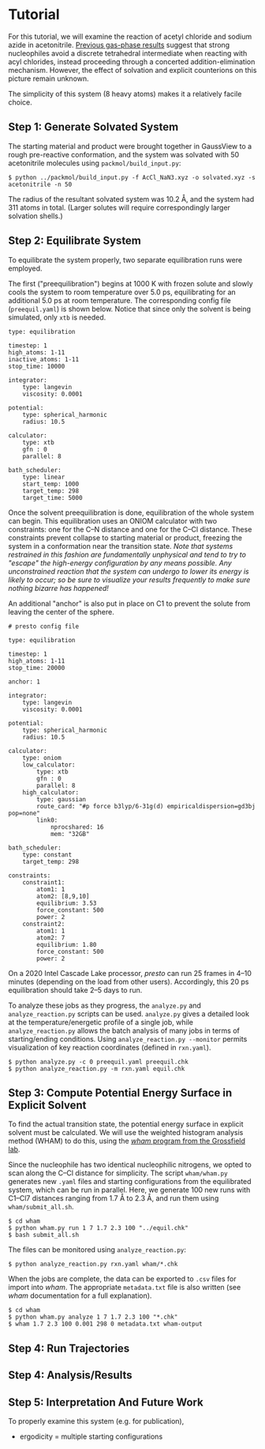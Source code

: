 # Tutorial

For this tutorial, we will examine the reaction of acetyl chloride and sodium azide in acetonitrile.
[Previous gas-phase results](https://cctk.readthedocs.io/en/latest/tutorial_05.html) suggest that strong nucleophiles avoid a discrete tetrahedral intermediate
when reacting with acyl chlorides,
instead proceeding through a concerted addition-elimination mechanism.
However, the effect of solvation and explicit counterions on this picture remain unknown.

The simplicity of this system (8 heavy atoms) makes it a relatively facile choice.

## Step 1: Generate Solvated System

The starting material and product were brought together in GaussView to a rough pre-reactive conformation, and the system was solvated with 50 acetonitrile molecules using ``packmol/build_input.py``:

```
$ python ../packmol/build_input.py -f AcCl_NaN3.xyz -o solvated.xyz -s acetonitrile -n 50
```

The radius of the resultant solvated system was 10.2 Å, and the system had 311 atoms in total. 
(Larger solutes will require correspondingly larger solvation shells.)

## Step 2: Equilibrate System

To equilibrate the system properly, two separate equilibration runs were employed.

The first ("preequilibration") begins at 1000 K with frozen solute and slowly cools the system to room temperature over 5.0 ps, equilibrating for an additional 5.0 ps at room temperature.
The corresponding config file (``preequil.yaml``) is shown below. Notice that since only the solvent is being simulated, only ``xtb`` is needed.

```
type: equilibration

timestep: 1
high_atoms: 1-11
inactive_atoms: 1-11
stop_time: 10000

integrator:
    type: langevin
    viscosity: 0.0001

potential:
    type: spherical_harmonic
    radius: 10.5

calculator:
    type: xtb
    gfn : 0
    parallel: 8

bath_scheduler:
    type: linear
    start_temp: 1000
    target_temp: 298
    target_time: 5000
```

Once the solvent preequilibration is done, equilibration of the whole system can begin.
This equilibration uses an ONIOM calculator with two constraints:
one for the C–N distance and one for the C–Cl distance. 
These constraints prevent collapse to starting material or product, freezing the system in a conformation near the transition state.
*Note that systems restrained in this fashion are fundamentally unphysical and tend to try to "escape" the high-energy configuration by any means possible.
Any unconstrained reaction that the system can undergo to lower its energy is likely to occur; 
so be sure to visualize your results frequently to make sure nothing bizarre has happened!*

An additional "anchor" is also put in place on C1 to prevent the solute from leaving the center of the sphere.

```
# presto config file

type: equilibration

timestep: 1
high_atoms: 1-11
stop_time: 20000

anchor: 1

integrator:
    type: langevin
    viscosity: 0.0001

potential:
    type: spherical_harmonic
    radius: 10.5

calculator:
    type: oniom
    low_calculator:
        type: xtb
        gfn : 0
        parallel: 8
    high_calculator:
        type: gaussian
        route_card: "#p force b3lyp/6-31g(d) empiricaldispersion=gd3bj pop=none"
        link0:
            nprocshared: 16
            mem: "32GB"

bath_scheduler:
    type: constant
    target_temp: 298

constraints:
    constraint1:
        atom1: 1
        atom2: [8,9,10]
        equilibrium: 3.53
        force_constant: 500
        power: 2
    constraint2:
        atom1: 1
        atom2: 7
        equilibrium: 1.80
        force_constant: 500
        power: 2
``` 

On a 2020 Intel Cascade Lake processor, *presto* can run 25 frames in 4–10 minutes (depending on the load from other users). 
Accordingly, this 20 ps equilibration should take 2–5 days to run.

To analyze these jobs as they progress, the ``analyze.py`` and ``analyze_reaction.py`` scripts can be used.
``analyze.py`` gives a detailed look at the temperature/energetic profile of a single job, 
while ``analyze_reaction.py`` allows the batch analysis of many jobs in terms of starting/ending conditions.
Using ``analyze_reaction.py --monitor`` permits visualization of key reaction coordinates (defined in ``rxn.yaml``).

```
$ python analyze.py -c 0 preequil.yaml preequil.chk
$ python analyze_reaction.py -m rxn.yaml equil.chk
```

## Step 3: Compute Potential Energy Surface in Explicit Solvent

To find the actual transition state, the potential energy surface in explicit solvent must be calculated.
We will use the weighted histogram analysis method (WHAM) to do this, 
using the [*wham* program from the Grossfield lab](http://membrane.urmc.rochester.edu/?page_id=126).

Since the nucleophile has two identical nucleophilic nitrogens, we opted to scan along the C–Cl distance for simplicity.
The script ``wham/wham.py`` generates new ``.yaml`` files and starting configurations from the equilibrated system, which can be run in parallel.
Here, we generate 100 new runs with C1–Cl7 distances ranging from 1.7 Å to 2.3 Å, and run them using ``wham/submit_all.sh``.

```
$ cd wham
$ python wham.py run 1 7 1.7 2.3 100 "../equil.chk"
$ bash submit_all.sh
```

The files can be monitored using ``analyze_reaction.py``:

```
$ python analyze_reaction.py rxn.yaml wham/*.chk
```

When the jobs are complete, the data can be exported to ``.csv`` files for import into *wham*. 
The appropriate ``metadata.txt`` file is also written (see *wham* documentation for a full explanation).

```
$ cd wham
$ python wham.py analyze 1 7 1.7 2.3 100 "*.chk"
$ wham 1.7 2.3 100 0.001 298 0 metadata.txt wham-output
```

## Step 4: Run Trajectories

## Step 4: Analysis/Results

## Step 5: Interpretation And Future Work

To properly examine this system (e.g. for publication), 
- ergodicity = multiple starting configurations
